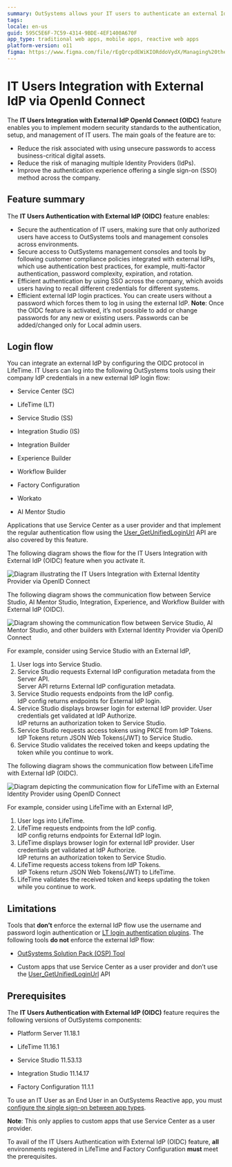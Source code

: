 ```yaml
---
summary: OutSystems allows your IT users to authenticate an external IdP via OpenID Connect.
tags:
locale: en-us
guid: 595C5E6F-7C59-4314-9BDE-4EF1400A670F
app_type: traditional web apps, mobile apps, reactive web apps
platform-version: o11
figma: https://www.figma.com/file/rEgQrcpdEWiKIORddoVydX/Managing%20the%20Applications%20Lifecycle?node-id=1913:2347
---
```


# IT Users Integration with External IdP via OpenId Connect

The **IT Users Integration with External IdP OpenId Connect (OIDC)** feature enables you to implement modern security standards to the authentication, setup, and management of IT users. The main goals of the feature are to:
* Reduce the risk associated with using unsecure passwords to access business-critical digital assets.
* Reduce the risk of managing multiple Identity Providers (IdPs). 
* Improve the authentication experience offering a single sign-on (SSO) method across the company.

## Feature summary 

The **IT Users Authentication with External IdP (OIDC)** feature enables:

* Secure the authentication of IT users, making sure that only authorized users have access to OutSystems tools and management consoles across environments.
* Secure access to OutSystems management consoles and tools by following customer compliance policies integrated with external IdPs, which use authentication best practices, for example, multi-factor authentication, password complexity, expiration, and rotation.
* Efficient authentication by using SSO across the company, which avoids users having to recall different credentials for different systems.
* Efficient external IdP login practices. You can create users without a password which forces them to log in using the external IdP.
      **Note**: Once the OIDC feature is activated, it’s not possible to add or change passwords for any new or existing users. Passwords can be added/changed only for Local admin users.

## Login flow 

You can integrate an external IdP by configuring the OIDC protocol in LifeTime. IT Users can log into the following OutSystems tools using their company IdP credentials in a new external IdP login flow: 

* Service Center (SC)

* LifeTime (LT)

* Service Studio (SS)

* Integration Studio (IS)

* Integration Builder

* Experience Builder

* Workflow Builder

* Factory Configuration 

* Workato

* AI Mentor Studio

Applications that use Service Center as a user provider and that implement the regular authentication flow using the [User_GetUnifiedLoginUrl](https://success.outsystems.com/Documentation/11/Reference/OutSystems_APIs/Users_API#User_GetUnifiedLoginUrl) API are also covered by this feature.

The following diagram shows the flow for the IT Users Integration with External IdP (OIDC) feature when you activate it.

![Diagram illustrating the IT Users Integration with External Identity Provider via OpenID Connect](images/it-users-integration-external-idp-diag.png "IT Users Integration with External IdP via OpenID Connect")

The following diagram shows the communication flow between Service Studio, AI Mentor Studio, Integration, Experience, and Workflow Builder with External IdP (OIDC).

![Diagram showing the communication flow between Service Studio, AI Mentor Studio, and other builders with External Identity Provider via OpenID Connect](images/ss-aims-builders-external-idp-integration-diag.png "Communication Flow with External IdP for Various OutSystems Builders")

For example, consider using Service Studio with an External IdP,

1. User logs into Service Studio. 
1. Service Studio requests External IdP configuration metadata from the Server API. <br/>Server API returns External IdP configuration metadata.
1. Service Studio requests endpoints from the IdP config.<br/>IdP config returns endpoints for External IdP login.
1. Service Studio displays browser login for external IdP provider. User credentials get validated at IdP Authorize.<br/>IdP returns an authorization token to Service Studio.
1. Service Studio requests access tokens using PKCE from IdP Tokens.<br/>IdP Tokens return JSON Web Tokens(JWT) to Service Studio.
1. Service Studio validates the received token and keeps updating the token while you continue to work.

The following diagram shows the communication flow between LifeTime with External IdP (OIDC).

![Diagram depicting the communication flow for LifeTime with an External Identity Provider using OpenID Connect](images/lifetime-external-idp-integration-diag.png "LifeTime Communication Flow with External IdP via OpenID Connect")

For example, consider using LifeTime with an External IdP,

1. User logs into LifeTime. 
1. LifeTime requests endpoints from the IdP config.<br/>IdP config returns endpoints for External IdP login.
1. LifeTime displays browser login for external IdP provider. User credentials get validated at IdP Authorize.<br/>IdP 
returns an authorization token to Service Studio.
1. LifeTime requests access tokens from IdP Tokens.<br/>IdP Tokens return JSON Web Tokens(JWT) to LifeTime.
1. LifeTime validates the received token and keeps updating the token while you continue to work.

## Limitations

Tools that **don’t** enforce the external IdP flow use the username and password login authentication or [LT login authentication plugins](../use-an-external-authentication-provider.md). The following tools **do not** enforce the external IdP flow:

* [OutSystems Solution Pack (OSP) Tool](../../../setup-maintain/setup/unattended-install/osp-tool-ref.md) 

* Custom apps that use Service Center as a user provider and don’t use the [User_GetUnifiedLoginUrl](https://success.outsystems.com/Documentation/11/Reference/OutSystems_APIs/Users_API#User_GetUnifiedLoginUrl) API

## Prerequisites

The **IT Users Authentication with External IdP (OIDC)** feature requires the following versions of OutSystems components:

* Platform Server 11.18.1 

* LifeTime 11.16.1

* Service Studio 11.53.13

* Integration Studio 11.14.17

* Factory Configuration 11.1.1

To use an IT User as an End User in an OutSystems Reactive app, you must [configure the single sign-on between app types](../../secure-the-applications/configure-authentication.md).

**Note**: This only applies to custom apps that use Service Center as a user provider. 

<div class="warning" markdown="1">

To avail of the IT Users Authentication with External IdP (OIDC) feature, **all** environments registered in LifeTime and Factory Configuration **must** meet the prerequisites.

</div>
